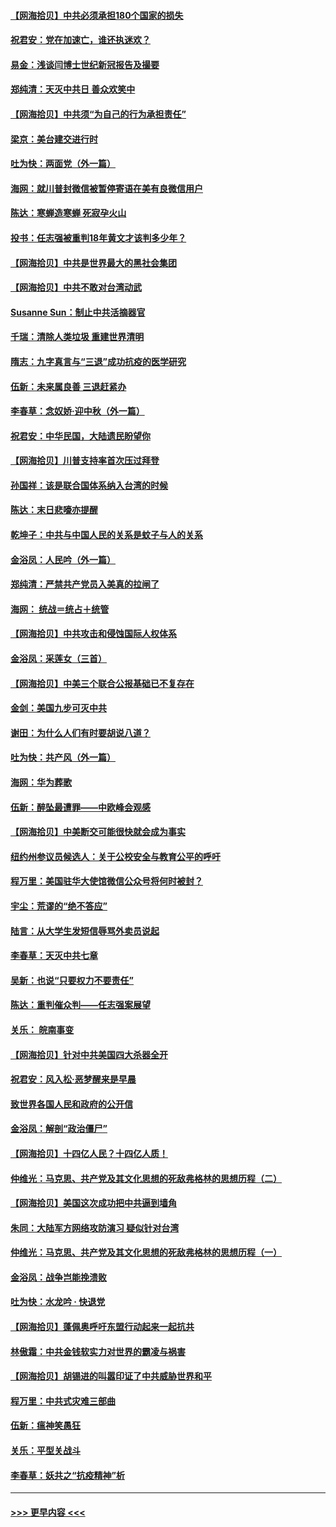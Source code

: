 #### [【网海拾贝】中共必须承担180个国家的损失](../pages/nsc993/n12428893.md?t=09260751) 
#### [祝君安：党在加速亡，谁还执迷欢？](../pages/nsc993/n12428652.md?t=09260751) 
#### [易金：浅谈闫博士世纪新冠报告及撮要](../pages/nsc993/n12426822.md?t=09260751) 
#### [郑纯清：天灭中共日 善众欢笑中](../pages/nsc993/n12426784.md?t=09260751) 
#### [【网海拾贝】中共须“为自己的行为承担责任”](../pages/nsc993/n12426067.md?t=09260751) 
#### [梁京：美台建交进行时](../pages/nsc993/n12424066.md?t=09260751) 
#### [吐为快：两面党（外一篇）](../pages/nsc993/n12424043.md?t=09260751) 
#### [海网：就川普封微信被暂停寄语在美有良微信用户](../pages/nsc993/n12424021.md?t=09260751) 
#### [陈达：寒蝉造寒蝉 死寂孕火山](../pages/nsc993/n12423958.md?t=09260751) 
#### [投书：任志强被重判18年黄文才该判多少年？](../pages/nsc993/n12423672.md?t=09260751) 
#### [【网海拾贝】中共是世界最大的黑社会集团](../pages/nsc993/n12423543.md?t=09260751) 
#### [【网海拾贝】中共不敢对台湾动武](../pages/nsc993/n12421418.md?t=09260751) 
#### [Susanne Sun：制止中共活摘器官](../pages/nsc993/n12419654.md?t=09260751) 
#### [千瑞：清除人类垃圾 重建世界清明](../pages/nsc993/n12419414.md?t=09260751) 
#### [隋志：九字真言与“三退”成功抗疫的医学研究](../pages/nsc993/n12419248.md?t=09260751) 
#### [伍新：未来属良善 三退赶紧办](../pages/nsc993/n12418496.md?t=09260751) 
#### [李春草：念奴娇·迎中秋（外一篇）](../pages/nsc993/n12418465.md?t=09260751) 
#### [祝君安：中华民国，大陆遗民盼望你](../pages/nsc993/n12418089.md?t=09260751) 
#### [【网海拾贝】川普支持率首次压过拜登](../pages/nsc993/n12418050.md?t=09260751) 
#### [孙国祥：该是联合国体系纳入台湾的时候](../pages/nsc993/n12417369.md?t=09260751) 
#### [陈达：末日悲嚎亦提醒](../pages/nsc993/n12416736.md?t=09260751) 
#### [乾坤子：中共与中国人民的关系是蚊子与人的关系](../pages/nsc993/n12416632.md?t=09260751) 
#### [金浴凤：人民吟（外一篇）](../pages/nsc993/n12416567.md?t=09260751) 
#### [郑纯清：严禁共产党员入美真的拉闸了](../pages/nsc993/n12416550.md?t=09260751) 
#### [海网： 统战＝统占＋统管](../pages/nsc993/n12416404.md?t=09260751) 
#### [【网海拾贝】中共攻击和侵蚀国际人权体系](../pages/nsc993/n12416250.md?t=09260751) 
#### [金浴凤：采莲女（三首）](../pages/nsc993/n12415517.md?t=09260751) 
#### [【网海拾贝】中美三个联合公报基础已不复存在](../pages/nsc993/n12415054.md?t=09260751) 
#### [金剑：美国九步可灭中共](../pages/nsc993/n12413183.md?t=09260751) 
#### [谢田：为什么人们有时要胡说八道？](../pages/nsc993/n12411861.md?t=09260751) 
#### [吐为快：共产风（外一篇）](../pages/nsc993/n12411761.md?t=09260751) 
#### [海网：华为葬歌](../pages/nsc993/n12410381.md?t=09260751) 
#### [伍新：醉坠最遭罪——中欧峰会观感](../pages/nsc993/n12410364.md?t=09260751) 
#### [【网海拾贝】中美断交可能很快就会成为事实](../pages/nsc993/n12409495.md?t=09260751) 
#### [纽约州参议员候选人：关于公校安全与教育公平的呼吁](../pages/nsc993/n12409228.md?t=09260751) 
#### [程万里：美国驻华大使馆微信公众号将何时被封？](../pages/nsc993/n12407397.md?t=09260751) 
#### [宇尘：荒谬的“绝不答应”](../pages/nsc993/n12407360.md?t=09260751) 
#### [陆言：从大学生发短信辱骂外卖员说起](../pages/nsc993/n12407285.md?t=09260751) 
#### [李春草：天灭中共七章](../pages/nsc993/n12406988.md?t=09260751) 
#### [吴新：也说“只要权力不要责任”](../pages/nsc993/n12406966.md?t=09260751) 
#### [陈达：重判催众判——任志强案展望](../pages/nsc993/n12404540.md?t=09260751) 
#### [关乐： 皖南事变](../pages/nsc993/n12404288.md?t=09260751) 
#### [【网海拾贝】针对中共美国四大杀器全开](../pages/nsc993/n12404172.md?t=09260751) 
#### [祝君安：风入松‧恶梦醒来是早晨](../pages/nsc993/n12401953.md?t=09260751) 
#### [致世界各国人民和政府的公开信](../pages/nsc993/n12401824.md?t=09260751) 
#### [金浴凤：解剖“政治僵尸”](../pages/nsc993/n12401808.md?t=09260751) 
#### [【网海拾贝】十四亿人民？十四亿人质！](../pages/nsc993/n12401708.md?t=09260751) 
#### [仲维光：马克思、共产党及其文化思想的死敌弗格林的思想历程（二）](../pages/nsc993/n12399107.md?t=09260751) 
#### [【网海拾贝】美国这次成功把中共逼到墙角](../pages/nsc993/n12400173.md?t=09260751) 
#### [朱同：大陆军方网络攻防演习 疑似针对台湾](../pages/nsc993/n12399868.md?t=09260751) 
#### [仲维光：马克思、共产党及其文化思想的死敌弗格林的思想历程（一）](../pages/nsc993/n12398341.md?t=09260751) 
#### [金浴凤：战争岂能挽溃败](../pages/nsc993/n12398855.md?t=09260751) 
#### [吐为快：水龙吟 · 快退党](../pages/nsc993/n12398849.md?t=09260751) 
#### [【网海拾贝】蓬佩奥呼吁东盟行动起来一起抗共](../pages/nsc993/n12398291.md?t=09260751) 
#### [林傲霜：中共金钱软实力对世界的霸凌与祸害](../pages/nsc993/n12397515.md?t=09260751) 
#### [【网海拾贝】胡锡进的叫嚣印证了中共威胁世界和平](../pages/nsc993/n12397455.md?t=09260751) 
#### [程万里：中共式灾难三部曲](../pages/nsc993/n12397106.md?t=09260751) 
#### [伍新：瘟神笑愚狂](../pages/nsc993/n12397052.md?t=09260751) 
#### [关乐：平型关战斗](../pages/nsc993/n12395387.md?t=09260751) 
#### [李春草：妖共之“抗疫精神”析](../pages/nsc993/n12395240.md?t=09260751) 

----
#### [ >>> 更早内容 <<< ](../indexes/nsc993-earlier.md)
